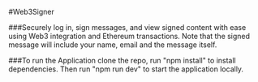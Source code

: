 #Web3Signer

###Securely log in, sign messages, and view signed content with ease using Web3 integration and Ethereum transactions. Note that the signed message will include your name, email and the message itself.

###To run the Application
clone the repo, run "npm install" to install dependencies. 
Then run "npm run dev" to start the application locally.